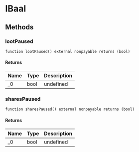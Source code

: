# IBaal









## Methods

### lootPaused

```solidity
function lootPaused() external nonpayable returns (bool)
```






#### Returns

| Name | Type | Description |
|---|---|---|
| _0 | bool | undefined |

### sharesPaused

```solidity
function sharesPaused() external nonpayable returns (bool)
```






#### Returns

| Name | Type | Description |
|---|---|---|
| _0 | bool | undefined |




